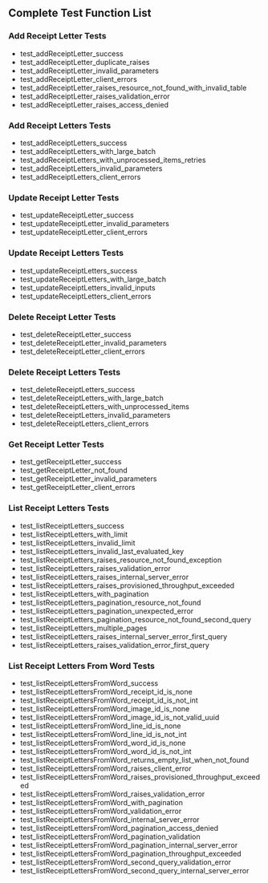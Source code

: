 ## Complete Test Function List

### Add Receipt Letter Tests
- test_addReceiptLetter_success
- test_addReceiptLetter_duplicate_raises
- test_addReceiptLetter_invalid_parameters
- test_addReceiptLetter_client_errors
- test_addReceiptLetter_raises_resource_not_found_with_invalid_table
- test_addReceiptLetter_raises_validation_error
- test_addReceiptLetter_raises_access_denied

### Add Receipt Letters Tests
- test_addReceiptLetters_success
- test_addReceiptLetters_with_large_batch
- test_addReceiptLetters_with_unprocessed_items_retries
- test_addReceiptLetters_invalid_parameters
- test_addReceiptLetters_client_errors

### Update Receipt Letter Tests
- test_updateReceiptLetter_success
- test_updateReceiptLetter_invalid_parameters
- test_updateReceiptLetter_client_errors

### Update Receipt Letters Tests
- test_updateReceiptLetters_success
- test_updateReceiptLetters_with_large_batch
- test_updateReceiptLetters_invalid_inputs
- test_updateReceiptLetters_client_errors

### Delete Receipt Letter Tests
- test_deleteReceiptLetter_success
- test_deleteReceiptLetter_invalid_parameters
- test_deleteReceiptLetter_client_errors

### Delete Receipt Letters Tests
- test_deleteReceiptLetters_success
- test_deleteReceiptLetters_with_large_batch
- test_deleteReceiptLetters_with_unprocessed_items
- test_deleteReceiptLetters_invalid_parameters
- test_deleteReceiptLetters_client_errors

### Get Receipt Letter Tests
- test_getReceiptLetter_success
- test_getReceiptLetter_not_found
- test_getReceiptLetter_invalid_parameters
- test_getReceiptLetter_client_errors

### List Receipt Letters Tests
- test_listReceiptLetters_success
- test_listReceiptLetters_with_limit
- test_listReceiptLetters_invalid_limit
- test_listReceiptLetters_invalid_last_evaluated_key
- test_listReceiptLetters_raises_resource_not_found_exception
- test_listReceiptLetters_raises_validation_error
- test_listReceiptLetters_raises_internal_server_error
- test_listReceiptLetters_raises_provisioned_throughput_exceeded
- test_listReceiptLetters_with_pagination
- test_listReceiptLetters_pagination_resource_not_found
- test_listReceiptLetters_pagination_unexpected_error
- test_listReceiptLetters_pagination_resource_not_found_second_query
- test_listReceiptLetters_multiple_pages
- test_listReceiptLetters_raises_internal_server_error_first_query
- test_listReceiptLetters_raises_validation_error_first_query

### List Receipt Letters From Word Tests
- test_listReceiptLettersFromWord_success
- test_listReceiptLettersFromWord_receipt_id_is_none
- test_listReceiptLettersFromWord_receipt_id_is_not_int
- test_listReceiptLettersFromWord_image_id_is_none
- test_listReceiptLettersFromWord_image_id_is_not_valid_uuid
- test_listReceiptLettersFromWord_line_id_is_none
- test_listReceiptLettersFromWord_line_id_is_not_int
- test_listReceiptLettersFromWord_word_id_is_none
- test_listReceiptLettersFromWord_word_id_is_not_int
- test_listReceiptLettersFromWord_returns_empty_list_when_not_found
- test_listReceiptLettersFromWord_raises_client_error
- test_listReceiptLettersFromWord_raises_provisioned_throughput_exceeded
- test_listReceiptLettersFromWord_raises_validation_error
- test_listReceiptLettersFromWord_with_pagination
- test_listReceiptLettersFromWord_validation_error
- test_listReceiptLettersFromWord_internal_server_error
- test_listReceiptLettersFromWord_pagination_access_denied
- test_listReceiptLettersFromWord_pagination_validation
- test_listReceiptLettersFromWord_pagination_internal_server_error
- test_listReceiptLettersFromWord_pagination_throughput_exceeded
- test_listReceiptLettersFromWord_second_query_validation_error
- test_listReceiptLettersFromWord_second_query_internal_server_error
